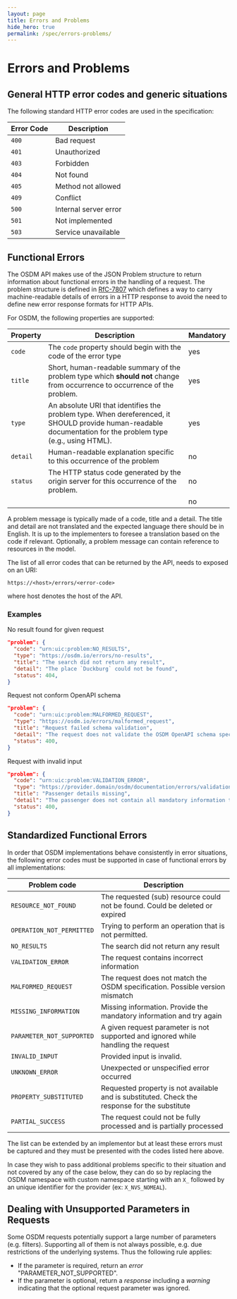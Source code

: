 ```yaml
---
layout: page
title: Errors and Problems
hide_hero: true
permalink: /spec/errors-problems/
---
```

# Errors and Problems

## General HTTP error codes and generic situations

The following standard HTTP error codes are used in the specification:

| **Error Code** | **Description**       |
|----------------|-----------------------|
| `400`          | Bad request           |
| `401`          | Unauthorized          |
| `403`          | Forbidden             |
| `404`          | Not found             |
| `405`          | Method not allowed    |
| `409`          | Conflict              |
| `500`          | Internal server error |
| `501`          | Not implemented       |
| `503`          | Service unavailable   |

## Functional Errors

The OSDM API makes use of the JSON Problem structure to return information about
functional errors in the handling of a request. The problem structure is defined
in [RfC-7807](https://tools.ietf.org/html/rfc7807) which defines a way to carry
machine-readable details of errors in a HTTP response to avoid the need to
define new error response formats for HTTP APIs.

For OSDM, the following properties are supported:

| **Property**  | **Description**                                                                                                                                                | **Mandatory** |
|---------------|----------------------------------------------------------------------------------------------------------------------------------------------------------------|---------------|
| `code`        | The `code` property should begin with the code of the error type                                                                                               | yes           |
| `title`       | Short, human-readable summary of the problem type which **should not** change from occurrence to occurrence of the problem.                                    | yes           |
| `type`        | An absolute URI that identifies the problem type. When dereferenced, it SHOULD provide human-readable documentation for the problem type (e.g., using HTML).   | yes           |
| `detail`      | Human-readable explanation specific to this occurrence of the problem                                                                                          | no            |
| `status`      | The HTTP status code generated by the origin server for this occurrence of the problem.                                                                        | no            |
|               |                                                                                                                                                                | no            |

A problem message is typically made of a code, title and a detail. The title and detail are not
translated and the expected language there should be in English. It is up to the
implementers to foresee a translation based on the code if relevant. Optionally,
a problem message can contain reference to resources in the model.

The list of all error codes that can be returned by the API, needs to exposed on
an URI:

`https://<host>/errors/<error-code>`

where host denotes the host of the API.

### Examples

No result found for given request
```json
"problem": {
  "code": "urn:uic:problem:NO_RESULTS",
  "type": "https://osdm.io/errors/no-results",
  "title": "The search did not return any result",
  "detail": "The place `Duckburg` could not be found",
  "status": 404,
}
```

Request not conform OpenAPI schema
```json
"problem": {
  "code": "urn:uic:problem:MALFORMED_REQUEST",
  "type": "https://osdm.io/errors/malformed_request",
  "title": "Request failed schema validation",
  "detail": "The request does not validate the OSDM OpenAPI schema specification",
  "status": 400,
}
```

Request with invalid input
```json
"problem": {
  "code": "urn:uic:problem:VALIDATION_ERROR",
  "type": "https://provider.domain/osdm/documentation/errors/validation_error",
  "title": "Passenger details missing",
  "detail": "The passenger does not contain all mandatory information to confirm the booking",
  "status": 400,
}
```

## Standardized Functional Errors

In order that OSDM implementations behave consistently in error situations, the
following error codes must be supported in case of functional errors by all
implementations:

| **Problem code**          | **Description**                                                                               |
|---------------------------|-----------------------------------------------------------------------------------------------| 
| `RESOURCE_NOT_FOUND`      | The requested (sub) resource could not be found. Could be deleted or expired                  |
| `OPERATION_NOT_PERMITTED` | Trying to perform an operation that is not permitted.                                         |
| `NO_RESULTS`              | The search did not return any result                                                          |
| `VALIDATION_ERROR`        | The request contains incorrect information                                                    |
| `MALFORMED_REQUEST`       | The request does not match the OSDM specification. Possible version mismatch                  |
| `MISSING_INFORMATION`     | Missing information. Provide the mandatory information and try again                          |
| `PARAMETER_NOT_SUPPORTED` | A given request parameter is not supported and ignored while handling the request             |
| `INVALID_INPUT`           | Provided input is invalid.                                                                    |
| `UNKNOWN_ERROR`           | Unexpected or unspecified error occurred                                                      |
| `PROPERTY_SUBSTITUTED`    | Requested property is not available and is substituted. Check the response for the substitute |
| `PARTIAL_SUCCESS`         | The request could not be fully processed and is partially processed                           |

The list can be extended by an implementor but at least these errors must be
captured and they must be presented with the codes listed here above.

In case they wish to pass additional problems specific to their situation and
not covered by any of the case below, they can do so by replacing the OSDM
namespace with custom namespace starting with an `X_` followed by an unique identifier for the provider (ex:
`X_NVS_NOMEAL`).


## Dealing with Unsupported Parameters in Requests

Some OSDM requests potentially support a large number of parameters (e.g.
filters). Supporting all of them is not always possible, e.g. due restrictions
of the underlying systems. Thus the following rule applies:

- If the parameter is required, return an _error_ "PARAMETER_NOT_SUPPORTED".
- If the parameter is optional, return a _response_ including a _warning_
  indicating that the optional request parameter was ignored.
